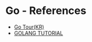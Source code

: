 # Go - References

- [Go Tour(KR)](https://go-tour-kr.appspot.com/#1)
- [GOLANG TUTORIAL](https://1ambda.github.io/golang/golang-tutorial/)
